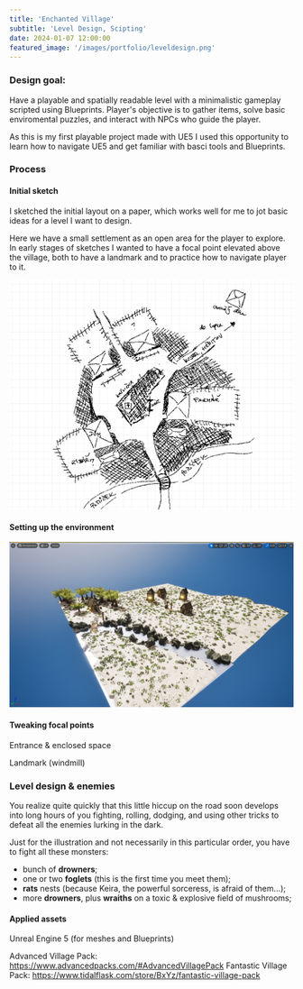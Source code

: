 ```yaml
---
title: 'Enchanted Village'
subtitle: 'Level Design, Scipting'
date: 2024-01-07 12:00:00
featured_image: '/images/portfolio/leveldesign.png'
---
```


### Design goal:
Have a playable and spatially readable level with a minimalistic gameplay scripted using Blueprints. Player's objective is to gather items, solve basic enviromental puzzles, and interact with NPCs who guide the player.

As this is my first playable project made with UE5 I used this opportunity to learn how to navigate UE5 and get familiar with basci tools and Blueprints.

### Process

#### Initial sketch

I sketched the initial layout on a paper, which works well for me to jot basic ideas for a level I want to design.

Here we have a small settlement as an open area for the player to explore. In early stages of sketches I wanted to have a focal point elevated above the village, both to have a landmark and to practice how to navigate player to it.

![](/images/portfolio/sketch.png)

#### Setting up the environment
![](/images/portfolio/earlyphase.png)

#### Tweaking focal points

Entrance & enclosed space



Landmark (windmill)

### Level design & enemies

You realize quite quickly that this little hiccup on the road soon develops into long hours of you fighting, rolling, dodging, and using other tricks to defeat all the enemies lurking in the dark.

Just for the illustration and not necessarily in this particular order, you have to fight all these monsters:

+ bunch of **drowners**;
+ one or two **foglets** (this is the first time you meet them);
+ **rats** nests (because Keira, the powerful sorceress, is afraid of them...);
+ more **drowners**, plus **wraiths** on a toxic & explosive field of mushrooms;


#### Applied assets
Unreal Engine 5 (for meshes and Blueprints)

Advanced Village Pack: https://www.advancedpacks.com/#AdvancedVillagePack
Fantastic Village Pack: https://www.tidalflask.com/store/BxYz/fantastic-village-pack